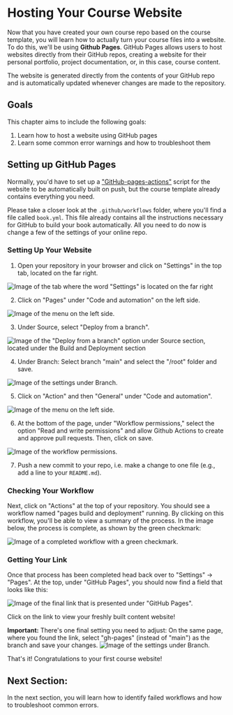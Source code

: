 # Hosting Your Course Website

Now that you have created your own course repo based on the course template, you will learn how to actually turn your course files into a website. To do this, we'll be using **Github Pages**. GitHub Pages allows users to host websites directly from their GitHub repos, creating a website for their personal portfolio, project documentation, or, in this case, course content. 

The website is generated directly from the contents of your GitHub repo and is automatically updated whenever changes are made to the repository. 

## Goals
This chapter aims to include the following goals:

1. Learn how to host a website using GitHub pages
2. Learn some common error warnings and how to troubleshoot them 

## Setting up GitHub Pages
Normally, you'd have to set up a ["GitHub-pages-actions"](https://github.com/marketplace/actions/github-pages-action) script for the website to be automatically built on push, but the course template already contains everything you need. 

Please take a closer look at the `.github/workflows` folder, where you'll find a file called `book.yml`. This file already contains all the instructions necessary for GitHub to build your book automatically. All you need to do now is change a few of the settings of your online repo. 

### Setting Up Your Website

1. Open your repository in your browser and click on "Settings" in the top tab, located on the far right.

![Image of the tab where the word "Settings" is located on the far right](../../static/settings.png)

2. Click on "Pages" under "Code and automation" on the left side.

![Image of the menu on the left side.](../../static/pages.png)

3. Under Source, select "Deploy from a branch".

![Image of the "Deploy from a branch" option under Source section, located under the Build and Deployment section](../../static/deploy.png)

4. Under Branch: Select branch "main" and select the "/root" folder and save.

![Image of the settings under Branch.](../../static/branch.png)

5. Click on "Action" and then "General" under "Code and automation".

![Image of the menu on the left side.](../../static/actions-general.png)

6. At the bottom of the page, under "Workflow permissions," select the option "Read and write permissions" and allow Github Actions to create and approve pull requests. Then, click on save.

![Image of the workflow permissions.](../../static/workflow_permissions.png)

7. Push a new commit to your repo, i.e. make a change to one file (e.g., add a line to your `README.md`).

### Checking Your Workflow

Next, click on "Actions" at the top of your repository. You should see a workflow named "pages build and deployment" running. By clicking on this workflow, you'll be able to view a summary of the process. In the image below, the process is complete, as shown by the green checkmark:

![Image of a completed workflow with a green checkmark.](../../static/action_deployment.png)

### Getting Your Link

Once that process has been completed head back over to "Settings" -> "Pages". At the top, under "GitHub Pages", you should now find a field that looks like this:

![Image of the final link that is presented under "GitHub Pages".](../../static/pages_link.png)

Click on the link to view your freshly built content website! 

**Important:** There's one final setting you need to adjust: On the same page, where you found the link, select "gh-pages" (instead of "main") as the branch and save your changes.
![Image of the settings under Branch.](../../static/gh-pages.png)

That's it! Congratulations to your first course website! 

## Next Section:
In the next section, you will learn how to identify failed workflows and how to troubleshoot common errors.
